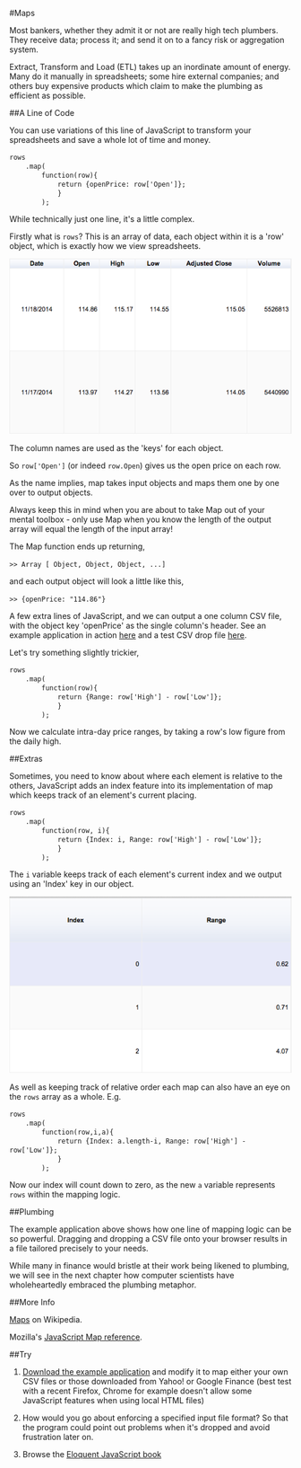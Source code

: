 #Maps

Most bankers, whether they admit it or not are really high tech plumbers. They receive data; process it; and send it on to a fancy risk or aggregation system.

Extract, Transform and Load (ETL) takes up an inordinate amount of energy. Many do it manually in spreadsheets; some hire external companies; and others buy expensive products which claim to make the plumbing as efficient as possible.

##A Line of Code

You can use variations of this line of JavaScript to transform your spreadsheets and save a whole lot of time and money.

~~~~~~~~
rows
	.map(
		function(row){
   			return {openPrice: row['Open']};
   			}
  		);
~~~~~~~~

While technically just one line, it's a little complex.

Firstly what is `rows`? This is an array of data, each object within it is a 'row' object, which is exactly how we view spreadsheets.

![Example Table](images/01_example_table.png)

The column names are used as the 'keys' for each object.

So `row['Open']` (or indeed `row.Open`) gives us the open price on each row.

As the name implies, map takes input objects and maps them one by one over to output objects.

Always keep this in mind when you are about to take Map out of your mental toolbox - only use Map when you know the length of the output array will equal the length of the input array!

The Map function ends up returning,

`>> Array [ Object, Object, Object, ...]`

and each output object will look a little like this,

`>> {openPrice: "114.86"}`

A few extra lines of JavaScript, and we can output a one column CSV file, with the object key 'openPrice' as the single column's header. See an example application in action [here](https://storage.googleapis.com/blogjohnorfordcom/book/map/etl.html) and a test CSV drop file [here](https://storage.googleapis.com/blogjohnorfordcom/book/map/testDrop.csv).

Let's try something slightly trickier,

~~~~~~~~
rows
  	.map(
   		function(row){
			return {Range: row['High'] - row['Low']};
   			}
  		);
~~~~~~~~

Now we calculate intra-day price ranges, by taking a row's low figure from the daily high.

##Extras

Sometimes, you need to know about where each element is relative to the others, JavaScript adds an index feature into its implementation of map which keeps track of an element's current placing.

~~~~~~~~
rows
	.map(
   		function(row, i){
			return {Index: i, Range: row['High'] - row['Low']};
   			}
  		);
~~~~~~~~

The `i` variable keeps track of each element's current index and we output using an 'Index' key in our object.

![Indexed Table](images/01_index_table.png)

As well as keeping track of relative order each map can also have an eye on the `rows` array as a whole. E.g.

~~~~~~~~
rows
  	.map(
   		function(row,i,a){
			return {Index: a.length-i, Range: row['High'] - row['Low']};
   			}
  		);
~~~~~~~~

Now our index will count down to zero, as the new `a` variable represents `rows` within the mapping logic.

##Plumbing

The example application above shows how one line of mapping logic can be so powerful. Dragging and dropping a CSV file onto your browser results in a file tailored precisely to your needs.

While many in finance would bristle at their work being likened to plumbing, we will see in the next chapter how computer scientists have wholeheartedly embraced the plumbing metaphor.

##More Info

[Maps](https://en.wikipedia.org/wiki/Map_(higher-order_function)) on Wikipedia.

Mozilla's [JavaScript Map reference](https://developer.mozilla.org/en/docs/Web/JavaScript/Reference/Global_Objects/Array/map).

##Try

1) [Download the example application](https://storage.googleapis.com/blogjohnorfordcom/book/map/map%20example.zip) and modify it to map either your own CSV files or those downloaded from Yahoo! or Google Finance (best test with a recent Firefox, Chrome for example doesn't allow some JavaScript features when using local HTML files)

2) How would you go about enforcing a specified input file format?  So that the program could point out problems when it's dropped and avoid frustration later on.

3) Browse the [Eloquent JavaScript book](http://eloquentjavascript.net/1st_edition/contents.html)
